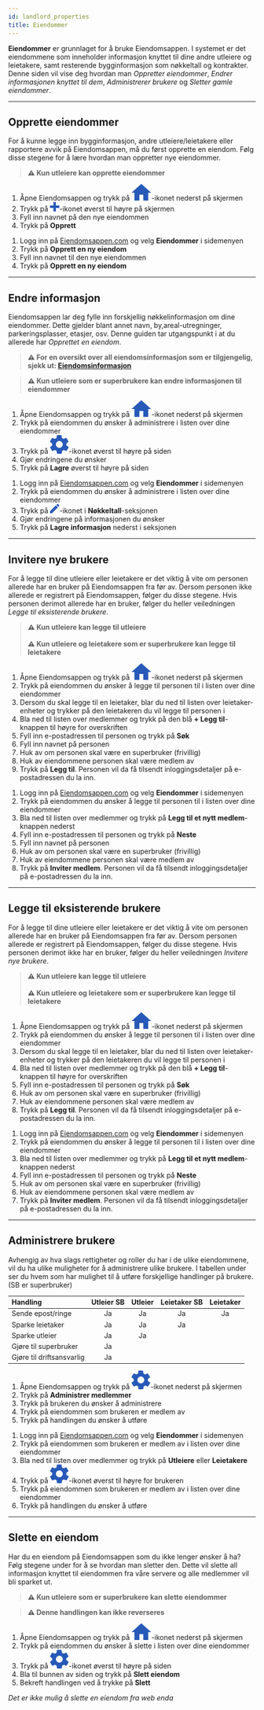 ```yaml
---
id: landlord_properties
title: Eiendommer
---
```



**Eiendommer** er grunnlaget for å bruke Eiendomsappen. I systemet er det eiendommene som inneholder informasjon knyttet til dine andre utleiere og leietakere, samt resterende bygginformasjon som nøkkeltall og kontrakter. Denne siden vil vise deg hvordan man _Oppretter eiendommer_, _Endrer informasjonen knyttet til dem_, _Administrerer brukere_ og _Sletter gamle eiendommer_.


---

## Opprette eiendommer
For å kunne legge inn bygginformasjon, andre utleiere/leietakere eller rapportere avvik på Eiendomsappen, må du først opprette en eiendom. Følg disse stegene for å lære hvordan man oppretter nye eiendommer.

> **⚠️ Kun utleiere kan opprette eiendommer**

<!--DOCUSAURUS_CODE_TABS-->
<!--Mobil-->
1. Åpne Eiendomsappen og trykk på ![Eiendommer](assets/tab_properties.png)-ikonet nederst på skjermen
1. Trykk på ![+](assets/add_blue.png)-ikonet øverst til høyre på skjermen
1. Fyll inn navnet på den nye eiendommen
1. Trykk på **Opprett**
<!--Web-->
1. Logg inn på [Eiendomsappen.com](https://eiendomsappen.com/dashboard) og velg **Eiendommer** i sidemenyen
1. Trykk på **Opprett en ny eiendom**
1. Fyll inn navnet til den nye eiendommen
1. Trykk på **Opprett en ny eiendom**
<!--END_DOCUSAURUS_CODE_TABS-->

--- 

## Endre informasjon
Eiendomsappen lar deg fylle inn forskjellig nøkkelinformasjon om dine eiendommer. Dette gjelder blant annet navn, by,areal-utregninger, parkeringsplasser, etasjer, osv. Denne guiden tar utgangspunkt i at du allerede har _Opprettet en eiendom_.

> **⚠️ For en oversikt over all eiendomsinformasjon som er tilgjengelig, sjekk ut: [Eiendomsinformasjon](property_information)**

> **⚠️ Kun utleiere som er superbrukere kan endre informasjonen til eiendommer**


<!--DOCUSAURUS_CODE_TABS-->
<!--Mobil-->
1. Åpne Eiendomsappen og trykk på ![Eiendommer](assets/tab_properties.png)-ikonet nederst på skjermen
1. Trykk på eiendommen du ønsker å administrere i listen over dine eiendommer
1. Trykk på ![Tannhjul](assets/gear.png)-ikonet øverst til høyre på siden
1. Gjør endringene du ønsker
1. Trykk på **Lagre** øverst til høyre på siden
<!--Web-->
1. Logg inn på [Eiendomsappen.com](https://eiendomsappen.com/dashboard) og velg **Eiendommer** i sidemenyen
1. Trykk på eiendommen du ønsker å administrere i listen over dine eiendommer
1. Trykk på ![Pennen](assets/edit.png)-ikonet i **Nøkkeltall**-seksjonen
1. Gjør endringene på informasjonen du ønsker
1. Trykk på **Lagre informasjon** nederst i seksjonen
<!--END_DOCUSAURUS_CODE_TABS-->



---

## Invitere nye brukere
For å legge til dine utleiere eller leietakere er det viktig å vite om personen allerede har en bruker på Eiendomsappen fra før av. Dersom personen ikke allerede er registrert på Eiendomsappen, følger du disse stegene. Hvis personen derimot allerede har en bruker, følger du heller veiledningen _Legge til eksisterende brukere_. 

>**⚠️ Kun utleiere kan legge til utleiere**<br><br>
**⚠️ Kun utleiere og leietakere som er superbrukere kan legge til leietakere**

<!--DOCUSAURUS_CODE_TABS-->
<!--Mobil-->
1. Åpne Eiendomsappen og trykk på ![Eiendommer](assets/tab_properties.png)-ikonet nederst på skjermen
1. Trykk på eiendommen du ønsker å legge til personen til i listen over dine eiendommer
1. Dersom du skal legge til en leietaker, blar du ned til listen over leietaker-enheter og trykker på den leietakeren du vil legge til personen i
1. Bla ned til listen over medlemmer og trykk på den blå **+ Legg til**-knappen til høyre for overskriften
1. Fyll inn e-postadressen til personen og trykk på **Søk**
1. Fyll inn navnet på personen
1. Huk av om personen skal være en superbruker (frivillig)
1. Huk av eiendommene personen skal være medlem av
1. Trykk på **Legg til**. Personen vil da få tilsendt inloggingsdetaljer på e-postadressen du la inn.
<!--Web-->
1. Logg inn på [Eiendomsappen.com](https://eiendomsappen.com/dashboard) og velg **Eiendommer** i sidemenyen
1. Trykk på eiendommen du ønsker å legge til personen til i listen over dine eiendommer
1. Bla ned til listen over medlemmer og trykk på **Legg til et nytt medlem**-knappen nederst
1. Fyll inn e-postadressen til personen og trykk på **Neste**
1. Fyll inn navnet på personen
1. Huk av om personen skal være en superbruker (frivillig)
1. Huk av eiendommene personen skal være medlem av
1. Trykk på **Inviter medlem**. Personen vil da få tilsendt inloggingsdetaljer på e-postadressen du la inn.
<!--END_DOCUSAURUS_CODE_TABS-->



---



## Legge til eksisterende brukere
For å legge til dine utleiere eller leietakere er det viktig å vite om personen allerede har en bruker på Eiendomsappen fra før av. Dersom personen allerede er registrert på Eiendomsappen, følger du disse stegene. Hvis personen derimot ikke har en bruker, følger du heller veiledningen _Invitere nye brukere_. 

>**⚠️ Kun utleiere kan legge til utleiere**<br><br>
**⚠️ Kun utleiere og leietakere som er superbrukere kan legge til leietakere**

<!--DOCUSAURUS_CODE_TABS-->
<!--Mobil-->
1. Åpne Eiendomsappen og trykk på ![Eiendommer](assets/tab_properties.png)-ikonet nederst på skjermen
1. Trykk på eiendommen du ønsker å legge til personen til i listen over dine eiendommer
1. Dersom du skal legge til en leietaker, blar du ned til listen over leietaker-enheter og trykker på den leietakeren du vil legge til personen i
1. Bla ned til listen over medlemmer og trykk på den blå **+ Legg til**-knappen til høyre for overskriften
1. Fyll inn e-postadressen til personen og trykk på **Søk**
1. Huk av om personen skal være en superbruker (frivillig)
1. Huk av eiendommene personen skal være medlem av
1. Trykk på **Legg til**. Personen vil da få tilsendt inloggingsdetaljer på e-postadressen du la inn.
<!--Web-->
1. Logg inn på [Eiendomsappen.com](https://eiendomsappen.com/dashboard) og velg **Eiendommer** i sidemenyen
1. Trykk på eiendommen du ønsker å legge til personen til i listen over dine eiendommer
1. Bla ned til listen over medlemmer og trykk på **Legg til et nytt medlem**-knappen nederst
1. Fyll inn e-postadressen til personen og trykk på **Neste**
1. Huk av om personen skal være en superbruker (frivillig)
1. Huk av eiendommene personen skal være medlem av
1. Trykk på **Inviter medlem**. Personen vil da få tilsendt inloggingsdetaljer på e-postadressen du la inn.
<!--END_DOCUSAURUS_CODE_TABS-->



---



## Administrere brukere
Avhengig av hva slags rettigheter og roller du har i de ulike eiendommene, vil du ha ulike muligheter for å administrere ulike brukere. I tabellen under ser du hvem som har mulighet til å utføre forskjellige handlinger på brukere. (SB er superbruker)

| Handling | Utleier SB | Utleier | Leietaker SB | Leietaker |
|:----|:----:|:----:|:----:|:----:|
| Sende epost/ringe | Ja | Ja | Ja | Ja |
| Sparke leietaker | Ja | Ja | Ja |  |
| Sparke utleier | Ja | Ja |  |  |
| Gjøre til superbruker | Ja |  |  |  |
| Gjøre til driftsansvarlig | Ja |  |  |  |

<!--DOCUSAURUS_CODE_TABS-->
<!--Mobil-->
1. Åpne Eiendomsappen og trykk på ![Innstillinger](assets/gear.png)-ikonet nederst på skjermen
1. Trykk på **Administrer medlemmer**
1. Trykk på brukeren du ønsker å administrere
1. Trykk på eiendommen som brukeren er medlem av
1. Trykk på handlingen du ønsker å utføre
<!--Web-->
1. Logg inn på [Eiendomsappen.com](https://eiendomsappen.com/dashboard) og velg **Eiendommer** i sidemenyen
1. Trykk på eiendommen som brukeren er medlem av i listen over dine eiendommer
1. Bla ned til listen over medlemmer og trykk på **Utleiere** eller **Leietakere**
1. Trykk på ![Tannhjul](assets/gear.png)-ikonet øverst til høyre for brukeren
1. Trykk på eiendommen som brukeren er medlem av i listen over dine eiendommer
1. Trykk på handlingen du ønsker å utføre
<!--END_DOCUSAURUS_CODE_TABS-->



---



## Slette en eiendom
Har du en eiendom på Eiendomsappen som du ikke lenger ønsker å ha? Følg stegene under for å se hvordan man sletter den. Dette vil slette all informasjon knyttet til eiendommen fra våre servere og alle medlemmer vil bli sparket ut.

>**⚠️ Kun utleiere som er superbrukere kan slette eiendommer**

>**⚠️ Denne handlingen kan ikke reverseres** 

<!--DOCUSAURUS_CODE_TABS-->
<!--Mobil-->
1. Åpne Eiendomsappen og trykk på ![Eiendommer](assets/tab_properties.png)-ikonet nederst på skjermen
1. Trykk på eiendommen du ønsker å slette i listen over dine eiendommer
1. Trykk på ![Tannhjul](assets/gear.png)-ikonet øverst til høyre på siden
1. Bla til bunnen av siden og trykk på **Slett eiendom**
1. Bekreft handlingen ved å trykke på **Slett**
<!--Web-->
_Det er ikke mulig å slette en eiendom fra web enda_
<!--END_DOCUSAURUS_CODE_TABS-->